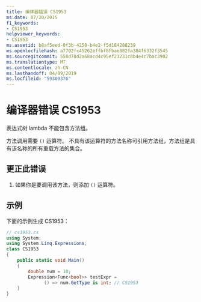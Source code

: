 ```yaml
---
title: 编译器错误 CS1953
ms.date: 07/20/2015
f1_keywords:
- CS1953
helpviewer_keywords:
- CS1953
ms.assetid: b8af5eed-0f3b-4258-b4e2-f5d184288239
ms.openlocfilehash: a7702fc45262effbf8fbae882fa384f6332f3545
ms.sourcegitcommit: 558d78d2a68acd4c95ef23231c8b4e4c7bac3902
ms.translationtype: MT
ms.contentlocale: zh-CN
ms.lasthandoff: 04/09/2019
ms.locfileid: "59309376"
---
```

# <a name="compiler-error-cs1953"></a>编译器错误 CS1953
表达式树 lambda 不能包含方法组。  
  
 方法调用需要 `()` 运算符。 不具有该运算符的方法名称可引用方法组，方法组是具有该名称的所有重载方法的集合。  
  
## <a name="to-correct-this-error"></a>更正此错误  
  
1. 如果你是要调用该方法，则添加 `()` 运算符。  
  
## <a name="example"></a>示例  
 下面的示例生成 CS1953：  
  
```csharp  
// cs1953.cs  
using System;  
using System.Linq.Expressions;  
class CS1953  
{  
    public static void Main()  
    {  
        double num = 10;  
        Expression<Func<bool>> testExpr =  
              () => num.GetType is int; // CS1953   
    }  
}  
```
